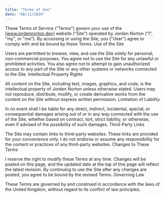 ```yaml
---
title: "Terms of Use"
date: "08/11/2024"
---
```


These Terms of Service ("Terms") govern your use of the [www.jordennorton.dev] website ("Site") operated by Jorden Norton ("I", "my", or "me"). By accessing or using the Site, you ("User") agree to comply with and be bound by these Terms.
Use of the Site

Users are permitted to browse, view, and use the Site solely for personal, non-commercial purposes. You agree not to use the Site for any unlawful or prohibited activities. You also agree not to attempt to gain unauthorized access to any part of the Site or any other systems or networks connected to the Site.
Intellectual Property Rights

All content on the Site, including text, images, graphics, and code, is the intellectual property of Jorden Norton unless otherwise stated. Users may not reproduce, distribute, modify, or create derivative works from the content on the Site without express written permission.
Limitation of Liability

In no event shall I be liable for any direct, indirect, incidental, special, or consequential damages arising out of or in any way connected with the use of the Site, whether based on contract, tort, strict liability, or otherwise, even if advised of the possibility of such damages.
Third-Party Links

The Site may contain links to third-party websites. These links are provided for your convenience only. I do not endorse or assume any responsibility for the content or practices of any third-party websites.
Changes to These Terms

I reserve the right to modify these Terms at any time. Changes will be posted on this page, and the updated date at the top of this page will reflect the latest revision. By continuing to use the Site after any changes are posted, you agree to be bound by the revised Terms.
Governing Law

These Terms are governed by and construed in accordance with the laws of the United Kingdom, without regard to its conflict of law principles.